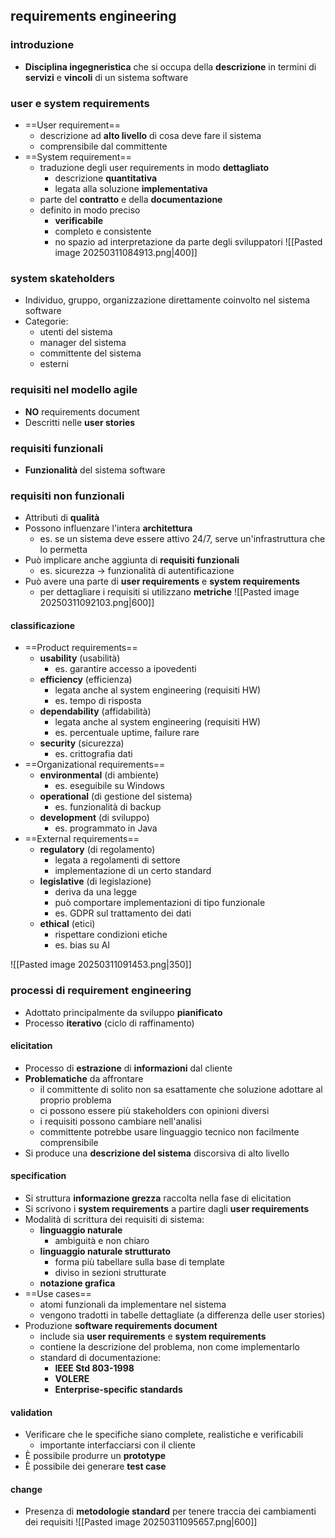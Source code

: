 ## requirements engineering
### introduzione
- **Disciplina ingegneristica** che si occupa della **descrizione** in termini di **servizi** e **vincoli** di un sistema software
### user e system requirements
- ==User requirement==
	- descrizione ad **alto livello** di cosa deve fare il sistema
	- comprensibile dal committente
- ==System requirement==
	- traduzione degli user requirements in modo **dettagliato**
		- descrizione **quantitativa**
		- legata alla soluzione **implementativa**
	- parte del **contratto** e della **documentazione**
	- definito in modo preciso
		- **verificabile**
		- completo e consistente
		- no spazio ad interpretazione da parte degli sviluppatori
![[Pasted image 20250311084913.png|400]]
### system skateholders
- Individuo, gruppo, organizzazione direttamente coinvolto nel sistema software
- Categorie:
	- utenti del sistema
	- manager del sistema
	- committente del sistema
	- esterni
### requisiti nel modello agile
- **NO** requirements document
- Descritti nelle **user stories**
### requisiti funzionali
- **Funzionalità** del sistema software
### requisiti non funzionali
- Attributi di **qualità**
- Possono influenzare l'intera **architettura**
	- es. se un sistema deve essere attivo 24/7, serve un'infrastruttura che lo permetta
- Può implicare anche aggiunta di **requisiti funzionali**
	- es. sicurezza -> funzionalità di autentificazione
- Può avere una parte di **user requirements** e **system requirements**
	- per dettagliare i requisiti si utilizzano **metriche**
![[Pasted image 20250311092103.png|600]]
#### classificazione
- ==Product requirements==
	- **usability** (usabilità)
		- es. garantire accesso a ipovedenti
	- **efficiency** (efficienza)
		- legata anche al system engineering (requisiti HW)
		- es. tempo di risposta
	- **dependability** (affidabilità)
		- legata anche al system engineering (requisiti HW)
		- es. percentuale uptime, failure rare
	- **security** (sicurezza)
		- es. crittografia dati
- ==Organizational requirements==
	- **environmental** (di ambiente)
		- es. eseguibile su Windows
	- **operational** (di gestione del sistema)
		- es. funzionalità di backup
	- **development** (di sviluppo)
		- es. programmato in Java
- ==External requirements==
	- **regulatory** (di regolamento)
		- legata a regolamenti di settore
		- implementazione di un certo standard
	- **legislative** (di legislazione)
		- deriva da una legge
		- può comportare implementazioni di tipo funzionale
		- es. GDPR sul trattamento dei dati
	- **ethical** (etici)
		- rispettare condizioni etiche
		- es. bias su AI

![[Pasted image 20250311091453.png|350]]
### processi di requirement engineering
- Adottato principalmente da sviluppo **pianificato**
- Processo **iterativo** (ciclo di raffinamento)
#### elicitation
- Processo di **estrazione** di **informazioni** dal cliente
- **Problematiche** da affrontare
	- il committente di solito non sa esattamente che soluzione adottare al proprio problema
	- ci possono essere più stakeholders con opinioni diversi
	- i requisiti possono cambiare nell'analisi
	- committente potrebbe usare linguaggio tecnico non facilmente comprensibile
- Si produce una **descrizione del sistema** discorsiva di alto livello
#### specification
- Si struttura **informazione grezza** raccolta nella fase di elicitation
- Si scrivono i **system requirements** a partire dagli **user requirements**
- Modalità di scrittura dei requisiti di sistema:
	- **linguaggio naturale**
		- ambiguità e non chiaro
	- **linguaggio naturale strutturato**
		- forma più tabellare sulla base di template 
		- diviso in sezioni strutturate
	- **notazione grafica**
- ==Use cases==
	- atomi funzionali da implementare nel sistema
	- vengono tradotti in tabelle dettagliate (a differenza delle user stories)
- Produzione **software requirements document**
	- include sia **user requirements** e **system requirements**
	- contiene la descrizione del problema, non come implementarlo
	- standard di documentazione:
		- **IEEE Std 803-1998**
		- **VOLERE**
		- **Enterprise-specific standards**

<div style="page-break-after: always;"></div>

#### validation
- Verificare che le specifiche siano complete, realistiche e verificabili
	- importante interfacciarsi con il cliente
- È possibile produrre un **prototype**
- È possibile dei generare **test case**
#### change
- Presenza di **metodologie standard** per tenere traccia dei cambiamenti dei requisiti
![[Pasted image 20250311095657.png|600]]